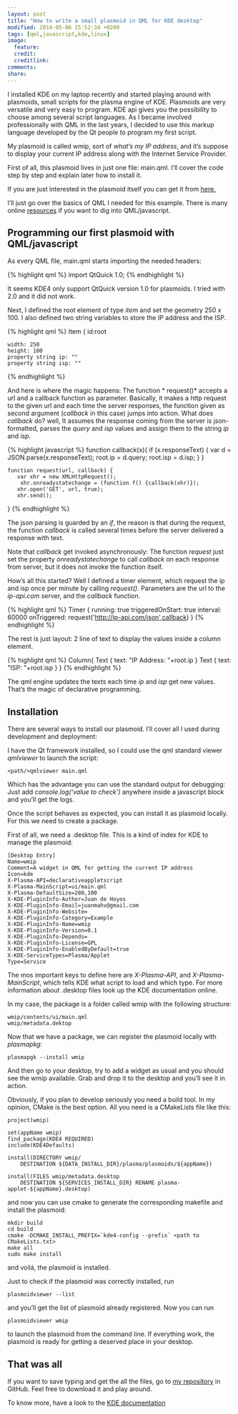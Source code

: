 ```yaml
---
layout: post
title: "How to write a small plasmoid in QML for KDE desktop"
modified: 2014-05-06 15:52:34 +0200
tags: [qml,javascript,kde,linux]
image:
  feature: 
  credit: 
  creditlink: 
comments: 
share: 
---
```

I installed KDE on my laptop recently and started playing around with plasmoids, small scripts for the plasma engine of KDE. Plasmoids are very versatile and very easy to program. KDE api gives you the possibility to choose among  several script languages. As I became involved professionally with QML in the last years, I decided  to use this markup language developed by the Qt  people to program my first script.

My plasmoid is called wmip, sort of *what’s my IP address*, and it’s suppose to display your current IP address along with the Internet Service Provider.

First of all, this plasmoid lives in just one file: main.qml. I’ll cover the code step by step and explain later how to install it.

If you are just interested in the plasmoid itself you can get it from [here.](http://kde-apps.org/content/show.php/wmip?content=165084&PHPSESSID=d8fa8a386fcc05b6effdcf91d271c431)

I’ll just go over the basics of QML I needed for this example. There is many online [resources](http://qt-project.org/doc/qt-5/qmlfirststeps.html) if you want to dig into QML/javascript. 

Programming our first plasmoid with QML/javascript
------------------------------------------------------------------------------

As every QML file, main.qml starts importing the needed headers:

{% highlight qml %}
import QtQuick 1.0;
{% endhighlight %}

It seems KDE4 only support QtQuick version 1.0 for plasmoids. I tried with 2.0 and it did not work.

Next, I defined the root element of type *item* and set the geometry 250 x 100. I also defined two string variables to store the IP address and the ISP.

{% highlight qml %}
Item {
    id:root

    width: 250
    height: 100
    property string ip: ""
    property string isp: ""
{% endhighlight %}

And here is where the magic happens: The function * request()* accepts a url and a callback function as parameter. Basically, it makes a http request to the given url and each time the server responses, the function given as second argument (*callback* in this case) jumps into action. What does *callback* do? well, It assumes the response coming from the server is json-formatted, parses the *query* and *isp* values and assign them to the string *ip* and *isp*.

{% highlight javascript %}
  function callback(x){
        if (x.responseText) {
            var d = JSON.parse(x.responseText);
            root.ip = d.query;
            root.isp = d.isp;
        }
    }

    function request(url, callback) {
       var xhr = new XMLHttpRequest();
        xhr.onreadystatechange = (function f() {callback(xhr)});
       xhr.open('GET', url, true);
       xhr.send();
   }
{% endhighlight %}

The json parsing is guarded by an *if*, the reason is that during the request, the function *callback* is called several times before the server delivered a response with text.

Note that *callback* get invoked asynchronously: The function *request* just set the property *onreadystatechange* to call *callback* on each response from server, but it does not invoke the function itself. 

How’s all this started?  Well I defined a timer element, which request the ip and isp once per minute by calling *request()*. Parameters  are the url to the *ip-api.com* server, and the *callback* function.

{% highlight qml %}
 Timer {
        running: true
        triggeredOnStart: true
        interval: 60000
        onTriggered: request('http://ip-api.com/json',callback)
    }
{% endhighlight %}

The rest is just layout: 2 line of text to display the values inside a column element.

{% highlight qml %}
   Column{
        Text {  text: "IP Address: "+root.ip }
        Text {  text: "ISP: "+root.isp }
 }
{% endhighlight %}


The qml engine updates the texts each time *ip* and *isp* get new values. That’s the magic of declarative programming.
 
Installation
-----------------

There are several ways to install our plasmoid. I’ll cover all I used during development and deployment:

I have the Qt framework installed, so I could use the qml standard viewer *qmlviewer* to launch the script:

    <path/>qmlviewer main.qml

Which has the advantage you can use the standard output for debugging: Just add *console.log(‘value to check’)* anywhere inside a javascript block and you’ll get the logs.

Once the script behaves as expected, you can install it as plasmoid locally. For this we need to create a package.

First of all, we need a .desktop file. This is a kind of index for KDE to manage the plasmoid:

    [Desktop Entry]
    Name=wmip
    Comment=A widget in QML for getting the current IP address
    Icon=kde 
    X-Plasma-API=declarativeappletscript
    X-Plasma-MainScript=ui/main.qml
    X-Plasma-DefaultSize=280,100    
    X-KDE-PluginInfo-Author=Juan de Hoyos
    X-KDE-PluginInfo-Email=juanmahv@gmail.com
    X-KDE-PluginInfo-Website=
    X-KDE-PluginInfo-Category=Example
    X-KDE-PluginInfo-Name=wmip
    X-KDE-PluginInfo-Version=0.1    
    X-KDE-PluginInfo-Depends=
    X-KDE-PluginInfo-License=GPL
    X-KDE-PluginInfo-EnabledByDefault=true
    X-KDE-ServiceTypes=Plasma/Applet
    Type=Service 

The mos important keys to define here are *X-Plasma-API*, and *X-Plasma-MainScript*, which tells KDE what script to load and which type. For more information about .desktop files look up the KDE documentation online.

In my case, the package is a folder called wmip with the following structure:
 
    wmip/contents/ui/main.qml
    wmip/metadata.dektop

Now that we have a package, we can register the plasmoid locally with *plasmapkg*:

    plasmapgk --install wmip

And then go to your desktop, try to add a widget as usual and you should see the wmip available. Grab and drop it to the desktop and you’ll see it in action.

Obviously, if you plan to develop seriously you need a build tool. In my opinion, CMake is the best option.
All you need is a CMakeLists file like this:

    project(wmip)
    
    set(appName wmip)
    find_package(KDE4 REQUIRED) 
    include(KDE4Defaults) 

    install(DIRECTORY wmip/
        DESTINATION ${DATA_INSTALL_DIR}/plasma/plasmoids/${appName})
 
    install(FILES wmip/metadata.desktop
        DESTINATION ${SERVICES_INSTALL_DIR} RENAME plasma-applet-${appName}.desktop)

        
and now you can use cmake to generate the corresponding makefile and install the plasmoid:

    mkdir build
    cd build    
    cmake -DCMAKE_INSTALL_PREFIX=`kde4-config --prefix` <path to CMakeLists.txt>
    make all
    sudo make install
  
and voilá, the plasmoid is installed.

Just to check if the plasmoid was correctly installed, run
    
    plasmoidviewer --list

and you’ll get the list of plasmoid already registered. Now you can run 
    
    plasmoidviewer wmip
    
to launch the plasmoid from the command line. If everything work, the plasmoid is ready for getting a deserved place in your desktop.

That was all
------------------
If you want to save typing and get the all the files, go to [my repository](https://github.com/juanmahv/wmip) in GitHub. Feel free to download it and play around.

To know more, have a look to the [KDE documentation](http://techbase.kde.org/Development/Tutorials/Plasma/QML/GettingStarted)